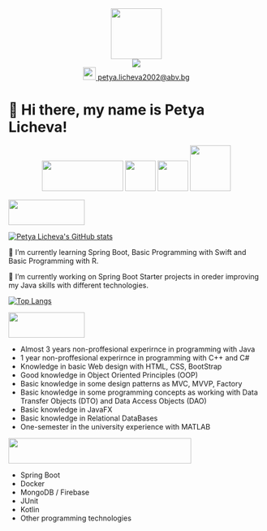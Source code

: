 <div id="header" align="center">
  <img src="https://media.tenor.com/bmI8NqhrsfkAAAAC/programming-java.gif" width="100"/>
</div>

<div align="center">
  <a href="https://www.linkedin.com/in/petya-licheva/">
    <img src="https://img.shields.io/badge/Follow%20me%20on-LinkedIn-blue"></img>
  </a>
</div> 

<div align="center">
  <a href="petya.licheva2002@abv.bg">
    <img src="https://cdn-icons-png.flaticon.com/512/482/482948.png" width="25"></img>
    <span> petya.licheva2002@abv.bg </span>
  </a>
</div>

<h1> 👋 Hi there, my name is Petya Licheva! </h1>

<p align="center">
  <img src="https://cdn.icon-icons.com/icons2/2530/PNG/512/java_button_icon_151928.png" style="width:160px; height:60px"></img>
  <img src="https://cdn.icon-icons.com/icons2/7/PNG/128/mimetypes_Csharp_423.png" style="width:60px; height: 60px"></img>
  <img src="https://cdn.icon-icons.com/icons2/2148/PNG/512/c_icon_132529.png" style="width:60px; height: 60px"></img>
  <img src="https://cdn.icon-icons.com/icons2/628/PNG/512/sql-document_icon-icons.com_57634.png" style="width:80px; height:90px"></img>
</p>

<a>
  <img src="https://img.shields.io/badge/Tech-Stack-blue" style="width:150px; height: 50px"></img>
</a> 

[![Petya Licheva's GitHub stats](https://github-readme-stats.vercel.app/api/top-langs?username=pety02&hide=html,scss,stylus,blade,jupyter%20notebook,python,css,shell,batchfile,dockerfile,typescript&theme=algolia&show_icons=true)](https://github.com/pety02)

<div>
  <p> 🌱 I’m currently learning Spring Boot, Basic Programming with Swift and Basic Programming with R. </p>
  <p> 🔭 I’m currently working on Spring Boot Starter projects in oreder improving my Java skills with different technologies. </p>
</div>

[![Top Langs](https://github-readme-stats.vercel.app/api?username=pety02&theme=algolia&show_icons=true)](https://github.com/pety02)

<div>
  <a>
    <img src="https://img.shields.io/badge/My-Experience-orange" style="width:150px; height: 50px"></img>
  </a> 
  <ul>
    <li> Almost 3 years non-proffesional experirnce in programming with Java </li>
    <li> 1 year non-proffesional experirnce in programming with C++ and C# </li>
    <li> Knowledge in basic Web design with HTML, CSS, BootStrap </li>
    <li> Good knowledge in Object Oriented Principles (OOP) </li>
    <li> Basic knowledge in some design patterns as MVC, MVVP, Factory </li>
    <li> Basic knowledge in some programming concepts as working with Data Transfer Objects (DTO) 
    and Data Access Objects (DAO) </li>
    <li> Basic knowledge in JavaFX </li>
    <li> Basic knowledge in Relational DataBases</li>
    <li> One-semester in the university experience with MATLAB</li>
  </ul>
  
  <a>
    <img src="https://img.shields.io/badge/Technologies-That%20I%20Am%20Interested%20In-green" style="width:360px; height:50px"></img>
  </a>
  <ul>
    <li> Spring Boot </li>
    <li> Docker </li>
    <li> MongoDB / Firebase </li>
    <li> JUnit </li>
    <li> Kotlin </li>
    <li> Other programming technologies </li>
  </ul>
</div>
